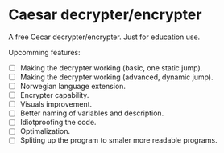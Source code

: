 # Caesar decrypter/encrypter
A free Cecar decrypter/encrypter. Just for education use.

Upcomming features:
- [ ] Making the decrypter working (basic, one static jump).
- [ ] Making the decrypter working (advanced, dynamic jump).
- [ ] Norwegian language extension.
- [ ] Encrypter capability.
- [ ] Visuals improvement.
- [ ] Better naming of variables and description.
- [ ] Idiotproofing the code.
- [ ] Optimalization.
- [ ] Spliting up the program to smaler more readable programs.